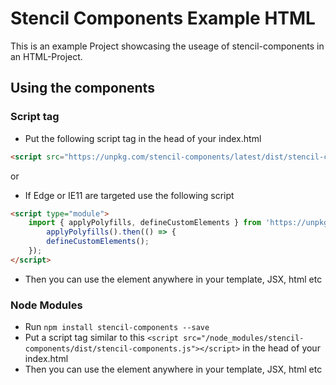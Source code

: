 # Stencil Components Example HTML

This is an example Project showcasing the useage of stencil-components in an HTML-Project.

## Using the components

### Script tag

- Put the following script tag in the head of your index.html

```html
<script src="https://unpkg.com/stencil-components/latest/dist/stencil-components.js></script>
```

or

- If Edge or IE11 are targeted use the following script 

```html
<script type="module"> 
    import { applyPolyfills, defineCustomElements } from 'https://unpkg.com/stencil-components/loader'; 
        applyPolyfills().then(() => {
        defineCustomElements();
    });
</script>
```
- Then you can use the element anywhere in your template, JSX, html etc

### Node Modules
- Run `npm install stencil-components --save`
- Put a script tag similar to this `<script src="/node_modules/stencil-components/dist/stencil-components.js"></script>` in the head of your index.html
- Then you can use the element anywhere in your template, JSX, html etc
